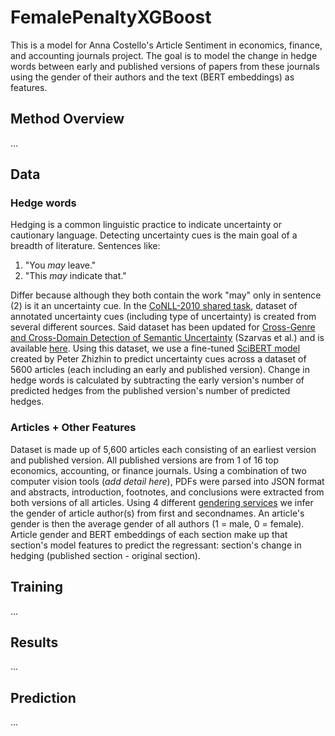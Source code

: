 # FemalePenaltyXGBoost
This is a model for Anna Costello's Article Sentiment in economics, finance, and accounting journals project. The goal is to model the change in hedge words between early and published versions of papers from these journals using the gender of their authors and the text (BERT embeddings) as features. 
## Method Overview
...
## Data
### Hedge words
Hedging is a common linguistic practice to indicate uncertainty or cautionary language. Detecting uncertainty cues is the main goal of a breadth of literature. Sentences like:
1. "You *may* leave."
2. "This *may* indicate that."

Differ because although they both contain the work "may" only in sentence (2) is it an uncertainty cue. In the [CoNLL-2010 shared task](https://aclanthology.org/W10-3001.pdf), dataset of annotated uncertainty cues (including type of uncertainty) is created from several different sources. Said dataset has been updated for [Cross-Genre and Cross-Domain Detection of Semantic Uncertainty](https://www.mitpressjournals.org/doi/pdf/10.1162/COLI_a_00098) (Szarvas et al.) and is available [here](https://rgai.sed.hu/file/139). Using this dataset, we use a fine-tuned [SciBERT model](https://github.com/PeterZhizhin/BERTUncertaintyDetection) created by Peter Zhizhin to predict uncertainty cues across a dataset of 5600 articles (each including an early and published version). Change in hedge words is calculated by subtracting the early version's number of predicted hedges from the published version's number of predicted hedges.
### Articles + Other Features
Dataset is made up of 5,600 articles each consisting of an earliest version and published version. All published versions are from 1 of 16 top economics, accounting, or finance journals. Using a combination of two computer vision tools (*add detail here*), PDFs were parsed into JSON format and abstracts, introduction, footnotes, and conclusions were extracted from both versions of all articles. Using 4 different [gendering services](https://github.com/ek8terina/Gendering) we infer the gender of article author(s) from first and secondnames. An article's gender is then the average gender of all authors (1 = male, 0 = female). Article gender and BERT embeddings of each section make up that section's model features to predict the regressant: section's change in hedging (published section - original section). 
## Training
...
## Results
...
## Prediction
...
